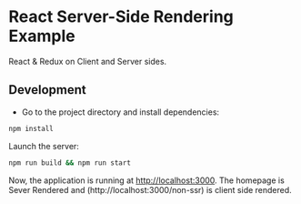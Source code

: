 # React Server-Side Rendering Example

React & Redux on Client and Server sides.


## Development

- Go to the project directory and install dependencies:

```bash
npm install
```

Launch the server:

```bash
npm run build && npm run start
```

Now, the application is running at [http://localhost:3000](http://localhost:3000).
The homepage is Sever Rendered and (http://localhost:3000/non-ssr) is client side rendered.
